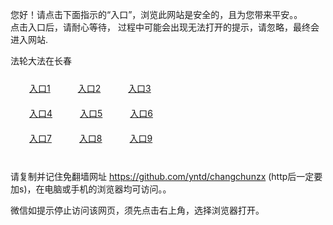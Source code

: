 您好！请点击下面指示的“入口”，浏览此网站是安全的，且为您带来平安。。 <br/>
点击入口后，请耐心等待， 过程中可能会出现无法打开的提示，请忽略，最终会进入网站. </br>

法轮大法在长春<br/>
<div style="padding:10px"><a style="margin:20px" target="_blank" href="https://d3me41crisgr9k.cloudfront.net/2Qpsp?tyunqeu" id="ccLink1" rel="nofollow">入口1</a> <a target="_blank" style="margin:20px" href="https://d2jtvgaykmy4zc.cloudfront.net/2Qpsp?zxlsoys" id="ccLink2" rel="nofollow">入口2</a> <a style="margin:20px" target="_blank" href="https://d2tqv485qvdlmv.cloudfront.net/2Qpsp?akakh" id="ccLink3" rel="nofollow">入口3</a></div>

<div style="padding:10px" ><a style="margin:20px" target="_blank" href="https://d3me41crisgr9k.cloudfront.net/2Qpsp?tyunqeu" id="ccLink4" rel="nofollow">入口4</a> <a style="margin:20px" href="https://d2jtvgaykmy4zc.cloudfront.net/2Qpsp?zxlsoys" target="_blank" id="ccLink5" rel="nofollow">入口5</a> <a style="margin:20px" href="https://d2tqv485qvdlmv.cloudfront.net/2Qpsp?akakh" target="_blank" id="ccLink6" rel="nofollow">入口6</a></div>

<div style="padding:10px"><a style="margin:20px" target="_blank" href="https://d3me41crisgr9k.cloudfront.net/2Qpsp?tyunqeu" id="ccLink7" rel="nofollow">入口7</a> <a style="margin:20px" href="https://d2jtvgaykmy4zc.cloudfront.net/2Qpsp?zxlsoys" target="_blank" id="ccLink8" rel="nofollow">入口8</a> <a style="margin:20px" target="_blank" href="https://d2tqv485qvdlmv.cloudfront.net/2Qpsp?akakh" id="ccLink9" rel="nofollow">入口9</a></div>

<br/>



请复制并记住免翻墙网址 https://github.com/yntd/changchunzx (http后一定要加s)，在电脑或手机的浏览器均可访问。。<br/>

微信如提示停止访问该网页，须先点击右上角，选择浏览器打开。
